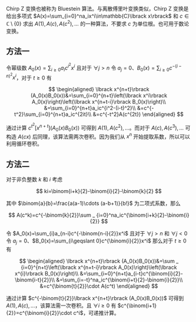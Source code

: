 Chirp Z 变换也被称为 Bluestein 算法。与离散傅里叶变换类似，Chirp Z 变换是给出多项式 $A(x)=\sum_{i=0}^na_ix^i\in\mathbb{C}\lbrack x\rbrack$ 和 $c\in\mathbb{C}\setminus \{0\}$ 求出 $A(1),A(c),A(c^2),\dots$ 的一种算法，不要求 $c$ 为单位根。也可用于数论变换。

## 方法一

令幂级数 $A_0(x)=\sum_{i\geqslant 0}a_ic^{i^2}x^i$ 且对于 $\forall j\gt n$ 令 $a_j=0$、$B_0(x)=\sum _ {i\geqslant 0}c^{-(i-n)^2}x^i$，对于 $t\geqslant 0$ 有

$$
\begin{aligned}
\lbrack x^{n+t}\rbrack (A_0(x)B_0(x))&=\sum_{i=0}^{n+t}\left(\lbrack x^i\rbrack A_0(x)\right)\left(\lbrack x^{n+t-i}\rbrack B_0(x)\right)\\
&=\sum_{i=0}^{n+t}a_ic^{i^2-(i-t)^2}\\
&=c^{-t^2}\sum_{i=0}^{n+t}a_ic^{2it}\\
&=c^{-t^2}A(c^{2t})
\end{aligned}
$$

通过计算 $c^{t^2}\lbrack x^{n+t}\rbrack (A_0(x)B_0(x))$ 可得到 $A(1),A(c^2),\dots$。而对于 $A(c),A(c^3),\dots$ 可构造 $A(cx)$ 后同理，该算法需两次卷积。因为我们从 $x^n$ 开始提取系数，所以可以利用循环卷积。

## 方法二

对于非负整数 $k$ 和 $i$ 考虑

$$
ki=\binom{i+k}{2}-\binom{i}{2}-\binom{k}{2}
$$

其中 $\binom{a}{b}=\frac{a(a-1)\cdots (a-b+1)}{b!}$ 为二项式系数，那么

$$
A(c^k)=c^{-\binom{k}{2}}\sum _ {i=0}^na_ic^{\binom{i+k}{2}-\binom{i}{2}}
$$

令 $A_0(x)=\sum_{i}a_{n-i}c^{-\binom{n-i}{2}}x^i$ 且对于 $\forall j\gt n$ 和 $\forall j\lt 0$ 令 $a_j=0$、$B_0(x)=\sum_{i\geqslant 0}c^{\binom{i}{2}}x^i$ 那么对于 $t\geqslant 0$ 有

$$
\begin{aligned}
\lbrack x^{n+t}\rbrack (A_0(x)B_0(x))&=\sum _ {i=0}^{n+t}\left(\lbrack x^{n+t-i}\rbrack A_0(x)\right)\left(\lbrack x^{i}\rbrack B_0(x)\right)\\
&=\sum_{i=0}^{n+t}a_{i-t}c^{\binom{i}{2}-\binom{i-t}{2}}\\
&=\sum_{i=-t}^na_ic^{\binom{i+t}{2}-\binom{i}{2}}\\
&=c^{\binom{t}{2}}\cdot A(c^t)
\end{aligned}
$$

通过计算 $c^{-\binom{t}{2}}\lbrack x^{n+t}\rbrack (A_0(x)B_0(x))$ 可得到 $A(1),A(c),\dots$，该算法需一次卷积。且 $\forall i\geqslant 0$ 有 $c^{\binom{i+1}{2}}=c^{\binom{i}{2}}\cdot c^i$，可递推计算。
